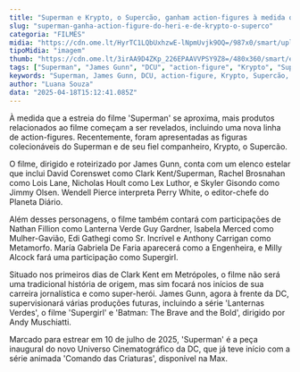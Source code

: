 ```yaml
---
title: "Superman e Krypto, o Supercão, ganham action-figures à medida que se aproxima o lançamento do filme"
slug: "superman-ganha-action-figure-do-heri-e-de-krypto-o-superco"
categoria: "FILMES"
midia: "https://cdn.ome.lt/HyrTC1LQbUxhzwE-lNpmUvjk9OQ=/987x0/smart/uploads/conteudo/fotos/OMELETE_CAPA_-_2025-04-18T112053.026.png"
tipoMidia: "imagem"
thumb: "https://cdn.ome.lt/3irAA9D4ZKp_226EPAAVVPSY9Z8=/480x360/smart/extras/conteudos/omelete_THUMB_-_2025-04-18T112040.751.png"
tags: ["Superman", "James Gunn", "DCU", "action-figure", "Krypto", "Supercão", "colecionáveis", "filme Superman", "estreia 2025", "produtos Superman", "especial-Superman"]
keywords: "Superman, James Gunn, DCU, action-figure, Krypto, Supercão, colecionáveis, filme Superman, estreia 2025, produtos Superman"
author: "Luana Souza"
data: "2025-04-18T15:12:41.085Z"
---
```


À medida que a estreia do filme 'Superman' se aproxima, mais produtos relacionados ao filme começam a ser revelados, incluindo uma nova linha de action-figures. Recentemente, foram apresentadas as figuras colecionáveis do Superman e de seu fiel companheiro, Krypto, o Supercão. 

<blockquote class="twitter-tweet"><a href="https://twitter.com/user/status/1913220568087675078"></a></blockquote>

O filme, dirigido e roteirizado por James Gunn, conta com um elenco estelar que inclui David Corenswet como Clark Kent/Superman, Rachel Brosnahan como Lois Lane, Nicholas Hoult como Lex Luthor, e Skyler Gisondo como Jimmy Olsen. Wendell Pierce interpreta Perry White, o editor-chefe do Planeta Diário. 

Além desses personagens, o filme também contará com participações de Nathan Fillion como Lanterna Verde Guy Gardner, Isabela Merced como Mulher-Gavião, Edi Gathegi como Sr. Incrível e Anthony Carrigan como Metamorfo. María Gabriela De Faria aparecerá como a Engenheira, e Milly Alcock fará uma participação como Supergirl. 

Situado nos primeiros dias de Clark Kent em Metrópoles, o filme não será uma tradicional história de origem, mas sim focará nos inícios de sua carreira jornalística e como super-herói. James Gunn, agora à frente da DC, supervisionará várias produções futuras, incluindo a série 'Lanternas Verdes', o filme 'Supergirl' e 'Batman: The Brave and the Bold', dirigido por Andy Muschiatti. 

Marcado para estrear em 10 de julho de 2025, 'Superman' é a peça inaugural do novo Universo Cinematográfico da DC, que já teve início com a série animada 'Comando das Criaturas', disponível na Max.